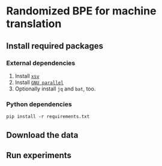 # Randomized BPE for machine translation

## Install required packages

### External dependencies
1. Install [`xsv`](https://github.com/BurntSushi/xsv)
2. Install [`GNU parallel`](https://www.gnu.org/software/parallel/)
3. Optionally install `jq` and `bat`, too.

### Python dependencies
`pip install -r requirements.txt`

## Download the data

## Run experiments
